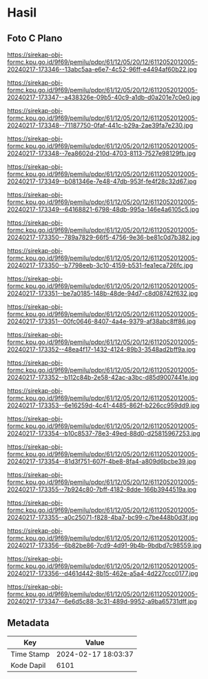 # Hasil

## Foto C Plano

https://sirekap-obj-formc.kpu.go.id/9f69/pemilu/pdpr/61/12/05/20/12/6112052012005-20240217-173346--13abc5aa-e6e7-4c52-96ff-e4494af60b22.jpg

https://sirekap-obj-formc.kpu.go.id/9f69/pemilu/pdpr/61/12/05/20/12/6112052012005-20240217-173347--a438326e-09b5-40c9-a1db-d0a201e7c0e0.jpg

https://sirekap-obj-formc.kpu.go.id/9f69/pemilu/pdpr/61/12/05/20/12/6112052012005-20240217-173348--71187750-0faf-441c-b29a-2ae39fa7e230.jpg

https://sirekap-obj-formc.kpu.go.id/9f69/pemilu/pdpr/61/12/05/20/12/6112052012005-20240217-173348--7ea8602d-210d-4703-8113-7527e98129fb.jpg

https://sirekap-obj-formc.kpu.go.id/9f69/pemilu/pdpr/61/12/05/20/12/6112052012005-20240217-173349--b081346e-7e48-47db-953f-fe4f28c32d67.jpg

https://sirekap-obj-formc.kpu.go.id/9f69/pemilu/pdpr/61/12/05/20/12/6112052012005-20240217-173349--64168821-6798-48db-995a-146e4a6105c5.jpg

https://sirekap-obj-formc.kpu.go.id/9f69/pemilu/pdpr/61/12/05/20/12/6112052012005-20240217-173350--789a7829-66f5-4756-9e36-be81c0d7b382.jpg

https://sirekap-obj-formc.kpu.go.id/9f69/pemilu/pdpr/61/12/05/20/12/6112052012005-20240217-173350--b7798eeb-3c10-4159-b531-fea1eca726fc.jpg

https://sirekap-obj-formc.kpu.go.id/9f69/pemilu/pdpr/61/12/05/20/12/6112052012005-20240217-173351--be7a0185-148b-48de-94d7-c8d08742f632.jpg

https://sirekap-obj-formc.kpu.go.id/9f69/pemilu/pdpr/61/12/05/20/12/6112052012005-20240217-173351--00fc0646-8407-4a4e-9379-af38abc8ff86.jpg

https://sirekap-obj-formc.kpu.go.id/9f69/pemilu/pdpr/61/12/05/20/12/6112052012005-20240217-173352--48ea4f17-1432-4124-89b3-3548ad2bff9a.jpg

https://sirekap-obj-formc.kpu.go.id/9f69/pemilu/pdpr/61/12/05/20/12/6112052012005-20240217-173352--b112c84b-2e58-42ac-a3bc-d85d9007441e.jpg

https://sirekap-obj-formc.kpu.go.id/9f69/pemilu/pdpr/61/12/05/20/12/6112052012005-20240217-173353--6e16259d-4c41-4485-862f-b226cc959dd9.jpg

https://sirekap-obj-formc.kpu.go.id/9f69/pemilu/pdpr/61/12/05/20/12/6112052012005-20240217-173354--b10c8537-78e3-49ed-88d0-d25815967253.jpg

https://sirekap-obj-formc.kpu.go.id/9f69/pemilu/pdpr/61/12/05/20/12/6112052012005-20240217-173354--81d3f751-607f-4be8-8fa4-a809d6bcbe39.jpg

https://sirekap-obj-formc.kpu.go.id/9f69/pemilu/pdpr/61/12/05/20/12/6112052012005-20240217-173355--7b924c80-7bff-4182-8dde-166b3944519a.jpg

https://sirekap-obj-formc.kpu.go.id/9f69/pemilu/pdpr/61/12/05/20/12/6112052012005-20240217-173355--a0c25071-f828-4ba7-bc99-c7be448b0d3f.jpg

https://sirekap-obj-formc.kpu.go.id/9f69/pemilu/pdpr/61/12/05/20/12/6112052012005-20240217-173356--6b82be86-7cd9-4d91-9b4b-9bdbd7c98559.jpg

https://sirekap-obj-formc.kpu.go.id/9f69/pemilu/pdpr/61/12/05/20/12/6112052012005-20240217-173356--d461d442-8b15-462e-a5a4-4d227ccc0177.jpg

https://sirekap-obj-formc.kpu.go.id/9f69/pemilu/pdpr/61/12/05/20/12/6112052012005-20240217-173347--6e6d5c88-3c31-489d-9952-a9ba65731dff.jpg


## Metadata

| Key        | Value               |
| ---------- | ------------------- |
| Time Stamp | 2024-02-17 18:03:37 |
| Kode Dapil | 6101                |



